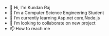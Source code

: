 - 👋 Hi, I’m Kundan Raj
- 👀 I’m a Computer Science Engineering Student
- 🌱 I’m currently learning Asp.net core,Node.js
- 💞️ I’m looking to collaborate on new project
- 📫 How to reach me

<!---
Kundan1406/Kundan1406 is a ✨ special ✨ repository because its `README.md` (this file) appears on your GitHub profile.
You can click the Preview link to take a look at your changes.
--->
